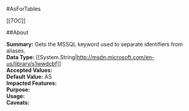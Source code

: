 #AsForTables

[[_TOC_]]

##About

**Summary:**  Gets the MSSQL keyword used to separate identifiers from aliases.   
**Data Type:** [[System.String|http://msdn.microsoft.com/en-us/library/s1wwdcbf]]  
**Accepted Values:**   
**Default Value:** AS  
**Impacted Features:**   
**Purpose:**   
**Usage:**   
**Caveats:**   

